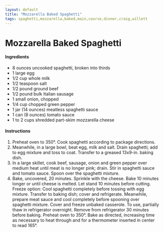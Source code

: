 ```yaml
---
layout: default
title: "Mozzarella Baked Spaghetti"
tags: spaghetti,mozzarella,baked,main,course,dinner,craig,willett
---
```

# Mozzarella Baked Spaghetti

#### Ingredients
- 8 ounces uncooked spaghetti, broken into thirds
- 1 large egg
- 1/2 cup whole milk
- 1/2 teaspoon salt
- 1/2 pound ground beef
- 1/2 pound bulk Italian sausage
- 1 small onion, chopped
- 1/4 cup chopped green pepper
- 1 jar (14 ounces) meatless spaghetti sauce
- 1 can (8 ounces) tomato sauce
- 1 to 2 cups shredded part-skim mozzarella cheese

#### Instructions
1. Preheat oven to 350°. Cook spaghetti according to package directions.
2. Meanwhile, in a large bowl, beat egg, milk and salt. Drain spaghetti; add to egg mixture and toss to coat. Transfer to a greased 13x9-in. baking dish.
3. In a large skillet, cook beef, sausage, onion and green pepper over medium heat until meat is no longer pink; drain. Stir in spaghetti sauce and tomato sauce. Spoon over the spaghetti mixture.
4. Bake, uncovered, 20 minutes. Sprinkle with the cheese. Bake 10 minutes longer or until cheese is melted. Let stand 10 minutes before cutting. Freeze option: Cool spaghetti completely before tossing with egg mixture. Transfer to baking dish; cover and refrigerate. Meanwhile, prepare meat sauce and cool completely before spooning over spaghetti mixture. Cover and freeze unbaked casserole. To use, partially thaw in refrigerator overnight. Remove from refrigerator 30 minutes before baking. Preheat oven to 350°. Bake as directed, increasing time as necessary to heat through and for a thermometer inserted in center to read 165°.
